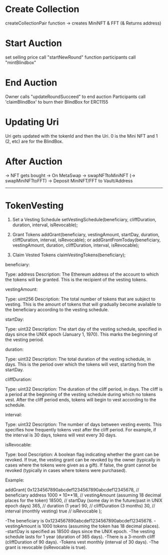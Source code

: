 # Create Collection

createCollectionPair function -> creates MiniNFT & FFT (& Returns address)

# Start Auction

set selling price
call "startNewRound" function
participants call "mintBlindbox"

# End Auction

Owner calls "updateRoundSucceed" to end auction
Participants call 'claimBlindBox' to burn their BlindBox for ERC1155

# Updating Uri

Uri gets updated with the tokenId and then the Uri. 0 is the Mini NFT and 1 (2, etc) are for the BlindBox.

# After Auction

-> NFT gets bought
-> On MetaSwap -> swapNFTtoMiniNFT
(-> swapMiniNFTtoFFT)
-> Deposit MiniNFT/FFT to Vault/Address

---

# TokenVesting

1. Set a Vesting Schedule
   setVestingSchedule(beneficiary, cliffDuration, duration, interval, isRevocable);

2. Grant Tokens
   addGrant(beneficiary, vestingAmount, startDay, duration, cliffDuration, interval, isRevocable);
   or
   addGrantFromToday(beneficiary, vestingAmount, duration, cliffDuration, interval, isRevocable);

3. Claim Vested Tokens
   claimVestingTokens(beneficiary);

beneficiary:

Type: address
Description: The Ethereum address of the account to which the tokens will be granted. This is the recipient of the vesting tokens.

vestingAmount:

Type: uint256
Description: The total number of tokens that are subject to vesting. This is the amount of tokens that will gradually become available to the beneficiary according to the vesting schedule.

startDay:

Type: uint32
Description: The start day of the vesting schedule, specified in days since the UNIX epoch (January 1, 1970). This marks the beginning of the vesting period.

duration:

Type: uint32
Description: The total duration of the vesting schedule, in days. This is the period over which the tokens will vest, starting from the startDay.

cliffDuration:

Type: uint32
Description: The duration of the cliff period, in days. The cliff is a period at the beginning of the vesting schedule during which no tokens vest. After the cliff period ends, tokens will begin to vest according to the schedule.

interval:

Type: uint32
Description: The number of days between vesting events. This specifies how frequently tokens vest after the cliff period. For example, if the interval is 30 days, tokens will vest every 30 days.

isRevocable:

Type: bool
Description: A boolean flag indicating whether the grant can be revoked. If true, the vesting grant can be revoked by the owner (typically in cases where the tokens were given as a gift). If false, the grant cannot be revoked (typically in cases where tokens were purchased).

Example:

addGrant(
0x1234567890abcdef1234567890abcdef12345678, // beneficiary address
1000 \* 10\*\*18, // vestingAmount (assuming 18 decimal places for the token)
18500, // startDay (some day in the future/past in UNIX epoch days)
365, // duration (1 year)
90, // cliffDuration (3 months)
30, // interval (monthly vesting)
true // isRevocable
);

-The beneficiary is 0x1234567890abcdef1234567890abcdef12345678.
-vestingAmount is 1000 tokens (assuming the token has 18 decimal places).
-startDay is specified as 18500 days since the UNIX epoch.
-The vesting schedule lasts for 1 year (duration of 365 days).
-There is a 3-month cliff (cliffDuration of 90 days).
-Tokens vest monthly (interval of 30 days).
-The grant is revocable (isRevocable is true).
